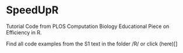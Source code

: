 # SpeedUpR
Tutorial Code from PLOS Computation Biology Educational Piece on Efficiency in R.

Find all code examples from the S1 text in the folder /R/ or click (here)[]
